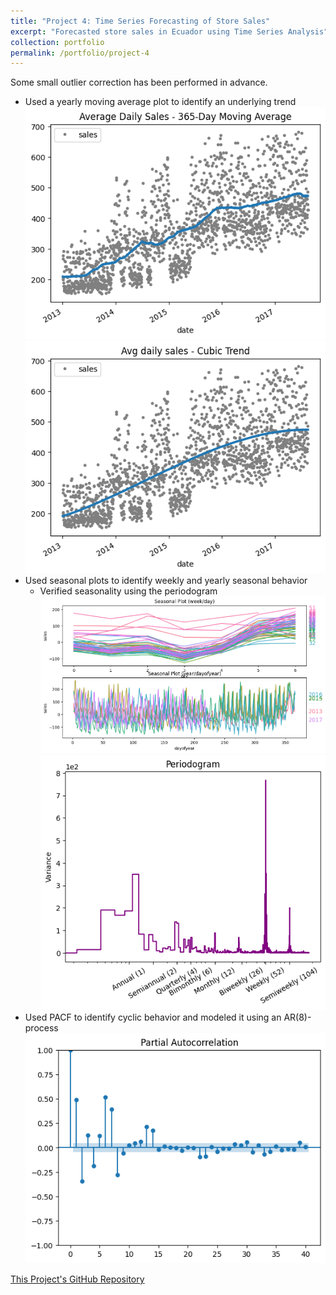 ```yaml
---
title: "Project 4: Time Series Forecasting of Store Sales"
excerpt: "Forecasted store sales in Ecuador using Time Series Analysis"
collection: portfolio
permalink: /portfolio/project-4
---
```


Some small outlier correction has been performed in advance.

* Used a yearly moving average plot to identify an underlying trend
<br/><img src='/Projects/TSA/Observation.png'>
<br/><img src='/Projects/TSA/MA.png'>
* Used seasonal plots to identify weekly and yearly seasonal behavior
  * Verified seasonality using the periodogram
  <br/><img src='/Projects/TSA/Correlation.png'>
  <br/><img src='/Projects/TSA/Periodogramm.png'>
* Used PACF to identify cyclic behavior and modeled it using an AR(8)-process
<br/><img src='/Projects/TSA/PACF.png'>

[This Project's GitHub Repository](https://github.com/lbrilh/Portfolio/tree/main/Time%20Series%20Forecasting)
